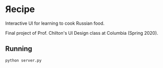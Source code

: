 # Яecipe

Interactive UI for learning to cook Russian food.

Final project of Prof. Chilton's UI Design class at Columbia (Spring 2020).

## Running 

`python server.py`
